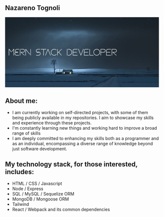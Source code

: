 ## Nazareno Tognoli
<img src="here2.jpg"></img>
## About me:
- I am currently working on self-directed projects, with some of them being publicly available in my repositories. I aim to showcase my skills and experience through these projects.
- I'm constantly learning new things and working hard to improve a broad range of skills
- I am deeply committed to enhancing my skills both as a programmer and as an individual, encompassing a diverse range of knowledge beyond just software development.
## My technology stack, for those interested, includes:
- HTML / CSS / Javascript
- Node / Express
- SQL / MySQL / Sequelize ORM
- MongoDB / Mongoose ORM
- Tailwind
- React / Webpack and its common dependencies
